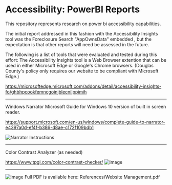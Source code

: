 # Accessibility: PowerBI Reports
This repository represents research on power bi accessibility capabilities.

The initial report addressed in this fashion with the Accessibility Insights tool was the Foreclosure Search "AppOwnsData" embedded , but the expectation is that other reports will need be assessed in the future.

The following is a list of tools that were evaluated and tested during this effort:
The Accessibility Insights tool is a Web Browser extention that can be used in either Microsoft Edge or Google's Chrome browsers.  (Douglas County's policy only requires our website to be compliant with Microsoft Edge.)

https://microsoftedge.microsoft.com/addons/detail/accessibility-insights-fo/ghbhpcookfemncgoinjblecnilppimih
***
Windows Narrator
Microsoft Guide for Windows 10 version of built in screen reader.

https://support.microsoft.com/en-us/windows/complete-guide-to-narrator-e4397a0d-ef4f-b386-d8ae-c172f109bdb1

![Narrator Instructions](https://github.com/DouglasCountyCO/Accessibility-PowerBI-Reports-Public/assets/127148669/3dcd07b2-29cc-40fb-8be8-bfe871c63fcd)

***
Color Contrast Analyzer (as needed)

https://www.tpgi.com/color-contrast-checker/
![image](https://github.com/DouglasCountyCO/Accessibility-PowerBI-Reports-Public/assets/127148669/a511d4fb-6643-4057-bf25-0a18d0e259a3)

***
![image](https://github.com/DouglasCountyCO/Accessibility-PowerBI-Reports-Public/assets/127148669/d2482649-5337-4124-91c2-eb156e7a11da)
Full PDF is available here:  References/Website Management.pdf



